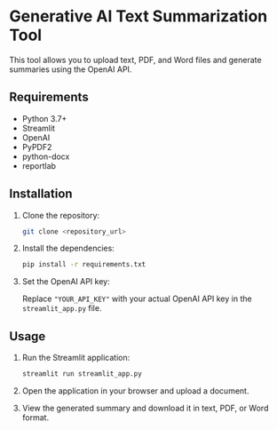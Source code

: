 # Generative AI Text Summarization Tool

This tool allows you to upload text, PDF, and Word files and generate summaries using the OpenAI API.

## Requirements

-   Python 3.7+
-   Streamlit
-   OpenAI
-   PyPDF2
-   python-docx
-   reportlab

## Installation

1.  Clone the repository:

    ```bash
    git clone <repository_url>
    ```

2.  Install the dependencies:

    ```bash
    pip install -r requirements.txt
    ```

3.  Set the OpenAI API key:

    Replace `"YOUR_API_KEY"` with your actual OpenAI API key in the `streamlit_app.py` file.

## Usage

1.  Run the Streamlit application:

    ```bash
    streamlit run streamlit_app.py
    ```

2.  Open the application in your browser and upload a document.

3.  View the generated summary and download it in text, PDF, or Word format.
